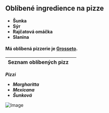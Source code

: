 ## Oblíbené ingredience na pizze
- **Šunka**
- **Sýr**
- **Rajčatová omáčka**
- **Slanina**

#### Má oblíbená pizzerie je [Grosseto](https://www.grosseto.cz/).

|**Seznam oblíbených pizz**|  |
|-|-|
 ***Pizzi*** <ul><li>***Margharitta***<li>***Mexicana***<li>***Šunková***</ul>    

![Image](https://www.grosseto.cz/files/20210204-grosseto0541.jpg)

